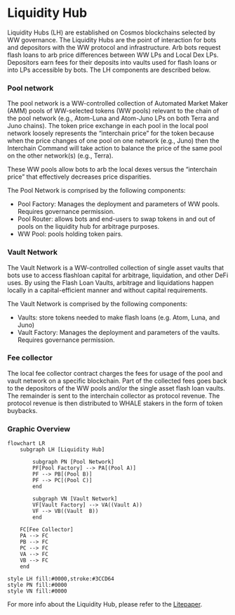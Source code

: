 # Liquidity Hub

Liquidity Hubs (LH) are established on Cosmos blockchains selected by WW governance. The Liquidity Hubs are the point of
interaction for bots and depositors with the WW protocol and infrastructure. Arb bots request flash loans to arb price 
differences between WW LPs and Local Dex LPs. Depositors earn fees for their deposits into vaults used for flash loans or
into LPs accessible by bots. The LH components are described below.

### Pool network
The pool network is a WW-controlled collection of Automated Market Maker (AMM) pools of WW-selected tokens (WW pools) 
relevant to the chain of the pool network (e.g., Atom-Luna and Atom-Juno LPs on both Terra and Juno chains). The token price
exchange in each pool in the local pool network loosely represents the “interchain price” for the token because when the 
price changes of one pool on one network (e.g., Juno) then the Interchain Command will take action to balance the price of the
same pool on the other network(s) (e.g., Terra). 

These WW pools allow bots to arb the local dexes versus the “interchain price” that effectively decreases price disparities.

The Pool Network is comprised by the following components:

- Pool Factory: Manages the deployment and parameters of WW pools. Requires governance permission.
- Pool Router: allows bots and end-users to swap tokens in and out of pools on the liquidity hub for arbitrage purposes.
- WW Pool: pools holding token pairs.

### Vault Network
The Vault Network is a WW-controlled collection of single asset vaults that bots use to access flashloan capital for arbitrage, 
liquidation, and other DeFi uses. By using the Flash Loan Vaults, arbitrage and liquidations happen locally in a capital-efficient 
manner and without capital requirements.

The Vault Network is comprised by the following components:

- Vaults: store tokens needed to make flash loans (e.g. Atom, Luna, and Juno)
- Vault Factory: Manages the deployment and parameters of the vaults. Requires governance permission.

### Fee collector
The local fee collector contract charges the fees for usage of the pool and vault network on a specific blockchain. 
Part of the collected fees goes back to the depositors of the WW pools and/or the single asset flash loan vaults. 
The remainder is sent to the interchain collector as protocol revenue. The protocol revenue is then distributed to WHALE 
stakers in the form of token buybacks.

### Graphic Overview

```mermaid
flowchart LR
    subgraph LH [Liquidity Hub]

        subgraph PN [Pool Network]
        PF[Pool Factory] --> PA[(Pool A)]
        PF --> PB[(Pool B)]
        PF --> PC[(Pool C)]
        end
  
        subgraph VN [Vault Network]
        VF[Vault Factory] --> VA((Vault A))
        VF --> VB((Vault  B))
        end

    FC[Fee Collector]
    PA --> FC
    PB --> FC
    PC --> FC
    VA --> FC
    VB --> FC
    end 

style LH fill:#0000,stroke:#3CCD64
style PN fill:#0000
style VN fill:#0000
```

For more info about the Liquidity Hub, please refer to the [Litepaper](https://whitewhale.money/LitepaperV2.pdf).
